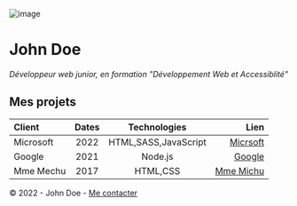 ![image](https://bureau-store.fr/modules/ph_simpleblog/featured/30.jpg) 

# John Doe 

*Développeur web junior, en formation "Développement Web et Accessiblité"*

## Mes projets 

|Client|Dates|Technologies|Lien|   
|:--- |  :----: | :----: | ---: | 
|Microsoft | 2022 | HTML,SASS,JavaScript | [Micrsoft]()| 
|Google | 2021 | Node.js  | [Google]() | 
|Mme Mechu | 2017 | HTML,CSS | [Mme Michu]() | 

© 2022 - John Doe - [Me contacter]() 